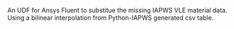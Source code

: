 An UDF for Ansys Fluent to substitue the missing IAPWS VLE material data.
Using a bilinear interpolation from Python-IAPWS generated csv table.
